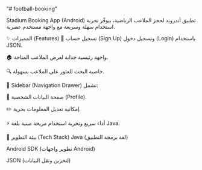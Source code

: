 "# football-booking" 

Stadium Booking App (Android)
تطبيق أندرويد لحجز الملاعب الرياضية، بيوفّر تجربة استخدام سهلة وسريعة مع واجهة مستخدم عصرية.

✨ المميزات (Features)
📝 تسجيل حساب (Sign Up) وتسجيل دخول (Login) باستخدام JSON.

🏠 واجهة رئيسية جذابة لعرض الملاعب المتاحة.

🔍 خاصية البحث للعثور على الملاعب بسهولة.

📂 Sidebar (Navigation Drawer) تشمل:

👤 صفحة البيانات الشخصية (Profile).

✏️ إمكانية تعديل المعلومات بحرية.

⚡ أداء سريع وتجربة استخدام مريحة مبنية بلغة Java.

📱 بيئة التطوير (Tech Stack)
Java (لغة برمجة التطبيق)

Android SDK (تطوير واجهات Android)

JSON (لتخزين ونقل البيانات)

